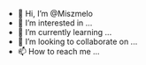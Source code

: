 - 👋 Hi, I’m @Miszmelo
- 👀 I’m interested in ...
- 🌱 I’m currently learning ...
- 💞️ I’m looking to collaborate on ...
- 📫 How to reach me ...

<!---
Miszmelo/Miszmelo is a ✨ special ✨ repository because its `README.md` (this file) appears on your GitHub profile.
You can click the Preview link to take a look at your changes.
--->
